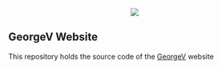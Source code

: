 <p align="center"><img src="https://laravel.com/assets/img/components/logo-laravel.svg"></p>

## GeorgeV Website

This repository holds the source code of the [GeorgeV](https://georgev.design) website